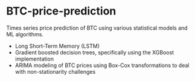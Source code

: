 # BTC-price-prediction
Times series price prediction of BTC using various statistical models and ML algorithms.

- Long Short-Term Memory (LSTM)
- Gradient boosted decision trees, specifically using the XGBoost implementation
- ARIMA modeling of BTC prices using Box-Cox transformations to deal with non-stationarity challenges
